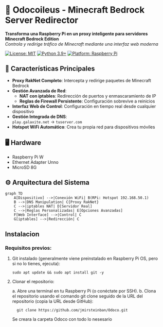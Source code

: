 # 🦌 Odocoileus - Minecraft Bedrock Server Redirector

**Transforma una Raspberry Pi en un proxy inteligente para servidores Minecraft Bedrock Edition**  
*Controla y redirige tráfico de Minecraft mediante una interfaz web moderna*

[![License: MIT](https://img.shields.io/badge/License-MIT-blue.svg)](https://opensource.org/licenses/MIT)
[![Python 3.9+](https://img.shields.io/badge/Python-3.9%2B-green.svg)](https://www.python.org/)
[![Platform: Raspberry Pi](https://img.shields.io/badge/Platform-Raspberry%20Pi-red.svg)](https://www.raspberrypi.org/)

## 🚀 Características Principales
- **Proxy RakNet Completo**: Intercepta y redirige paquetes de Minecraft Bedrock
- **Gestión Avanzada de Red**:
  - **NAT con iptables**: Redirección de puertos y enmascaramiento de IP
  - **Reglas de Firewall Persistente**: Configuración sobrevive a reinicios
- **Interfaz Web de Control**: Configuración en tiempo real desde cualquier dispositivo
- **Gestión Integrada de DNS**:  
  ```play.galaxite.net``` → ```tuserver.com```
- **Hotspot WiFi Automático**: Crea tu propia red para dispositivos móviles

## 🖥️ Hardware
- Raspberry Pi W
- Ethernet Adapter Unno
- MicroSD 8G

## ⚙️ Arquitectura del Sistema
```mermaid
graph TD
    A[Dispositivo] -->|Conexión WiFi| B(RPi: Hotspot 192.168.50.1)
    B -->|DNS Manipulation| C{Proxy RakNet}
    C -->|iptables NAT| D[Servidor Real]
    C -->|Reglas Personalizadas| E[Opciones Avanzadas]
    F[Web Interface] -->|Control| C
    G[iptables] -->|Redirección| C

```

## Instalacion

### Requisitos previos:

  1. Git instalado (generalmente viene preinstalado en Raspberry Pi OS, pero si no lo tienes, ejecuta):
      ```
      sudo apt update && sudo apt install git -y
      ```

  2. Clonar el repositorio:
     
     a. Abre una terminal en tu Raspberry Pi (o conéctate por SSH).
     b. Clona el repositorio usando el comando git clone seguido de la URL del repositorio (copia la URL desde GitHub):
     ```
       git clone https://github.com/jmirsteinban/Odoco.git
     ```

     Se creara la carpeta Odoco con todo lo nesesario
